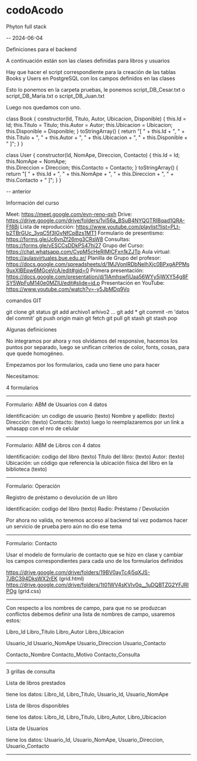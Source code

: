 # codoAcodo
Phyton full stack

-- 2024-06-04

Definiciones para el backend

A continuación están son las clases definidas para libros y usuarios

Hay que hacer el script correspondiente para la creación de las tablas Books y Users en PostgreSQL con los campos definidos en las clases

Esto lo ponemos en la carpeta pruebas, le ponemos script_DB_Cesar.txt o script_DB_Maria.txt o script_DB_Juan.txt

Luego nos quedamos con uno.


class Book {
  constructor(Id, Titulo, Autor, Ubicacion, Disponible) {
    this.Id = Id;
    this.Titulo = Titulo;
    this.Autor = Autor;
    this.Ubicacion = Ubicacion;
    this.Disponible = Disponible;
  }
  toStringArray() {
    return "[ " + this.Id + ", " + this.Titulo + ", " + this.Autor + ", " + this.Ubicacion + ", " + this.Disponible + " ]"; 
  }
}

class User {
  constructor(Id, NomApe, Direccion, Contacto) {
    this.Id        = Id;       
    this.NomApe    = NomApe;   
    this.Direccion = Direccion;
    this.Contacto  = Contacto; 
  }
  toStringArray() {
    return "[ " + this.Id + ", " + this.NomApe + ", " + this.Direccion + ", " + this.Contacto + " ]"; 
  }
}




-- anterior

Información del curso

Meet: https://meet.google.com/evn-reno-qxh
Drive: https://drive.google.com/drive/folders/1vi56a_BSuB4NYQGTRIBqad1QRA-Ff8Bj
Lista de reproducción: https://www.youtube.com/playlist?list=PLt-b2TBrGUc_3yqC5f3lGvNfCpBzs1MT1
Formulario de presentismo: https://forms.gle/Jc6vnZf26mg3CRsW8
Consultas: https://forms.gle/vESCCsDDkPS47hi27
Grupo del Curso: https://chat.whatsapp.com/CvpM5cHeRIMICFxn1kZJTp
Aula virtual: https://aulasvirtuales.bue.edu.ar/
Planilla de Grupo del profesor: https://docs.google.com/spreadsheets/d/1MJVonlRDbNelhXjc0BPxgAPPMs9uxXlBEpw6MGceVcA/edit#gid=0
Primera presentación: https://docs.google.com/presentation/d/1IAmhswfiUaa56WYy5jWXY54g8FSY5WpFuM140e0MZlU/edit#slide=id.p
Presentación en YouTube: https://www.youtube.com/watch?v=-y5JbMDq9Vo


comandos GIT

git clone
git status
git add archivo1 arhivo2 ...
git add *
git commit -m 'datos del commit'
git push origin main
git fetch
git pull
git stash
git stash pop

Algunas definiciones

No integramos por ahora y nos olvidamos del responsive, hacemos los puntos por separado, luego se unifican criterios de color, fonts, cosas, para que quede homogéneo.

Empezamos por los formularios, cada uno tiene uno para hacer

Necesitamos:

4 formularios

- - - - - - - - -  

Formulario: ABM de Usuarios con 4 datos

Identificación: un codigo de usuario (texto)
Nombre y apellido: (texto)
Dirección: (texto)
Contacto: (texto) luego lo reemplazaremos por un link a whasapp con el nro de celular

- - - - - - - - -  

Formulario: ABM de Libros con 4 datos

Identificación: codigo del libro (texto)
Título del libro: (texto)
Autor: (texto)
Ubicación: un código que referencia la ubicación física del libro en la biblioteca (texto)

- - - - - - - - -  

Formulario: Operación

Registro de préstamo o devolución de un libro

Identificación: codigo del libro (texto)
Radio: Préstamo / Devolución

Por ahora no valida, no tenemos acceso al backend tal vez podamos hacer un servicio de prueba pero aún no dio ese tema

- - - - - - - - -  

Formulario: Contacto

Usar el modelo de formulario de contacto que se hizo en clase y cambiar los campos correspondientes para cada uno de los formularios definidos


https://drive.google.com/drive/folders/19BV0ayTc4j5qXJS-7JBC394DksWX2rEK (grid.html)
https://drive.google.com/drive/folders/1t01WV4sKVIv0q__1uDQBTZG2YFJRIPOg (grid.css)


- - - - - - - - -  

Con respecto a los nombres de campo, para que no se produzcan conflictos debemos definir una lista de nombres de campo, usaremos estos:

Libro_Id
Libro_Titulo
Libro_Autor
Libro_Ubicacion

Usuario_Id
Usuario_NomApe
Usuario_Direccion
Usuario_Contacto

Contacto_Nombre
Contacto_Motivo
Contacto_Consulta

- - - - - - - - -  

3 grillas de consulta

Lista de libros prestados

tiene los datos: 
Libro_Id, Libro_Titulo, Usuario_Id, Usuario_NomApe

Lista de libros disponibles

tiene los datos: 
Libro_Id, Libro_Titulo, Libro_Autor, Libro_Ubicacion

Lista de Usuarios

tiene los datos: 
Usuario_Id, Usuario_NomApe, Usuario_Direccion, Usuario_Contacto

- - - - - - - - -

